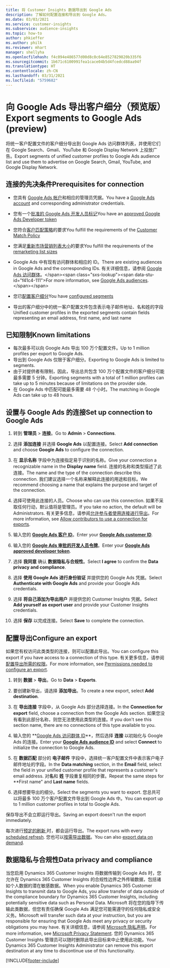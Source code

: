 ```yaml
---
title: 将 Customer Insights 数据导出到 Google Ads
description: 了解如何配置连接和导出到 Google Ads。
ms.date: 03/03/2021
ms.service: customer-insights
ms.subservice: audience-insights
ms.topic: how-to
author: phkieffer
ms.author: philk
ms.reviewer: mhart
manager: shellyha
ms.openlocfilehash: f4c094e486577d00d8c0c64e8527829820b335f6
ms.sourcegitcommit: 1b671c6100991fea1cace04b5d4fcedcd88aa94f
ms.translationtype: HT
ms.contentlocale: zh-CN
ms.lasthandoff: 03/31/2021
ms.locfileid: "5759682"
---
```

# <a name="export-segments-to-google-ads-preview"></a><span data-ttu-id="f41c4-103">向 Google Ads 导出客户细分（预览版）</span><span class="sxs-lookup"><span data-stu-id="f41c4-103">Export segments to Google Ads (preview)</span></span>

<span data-ttu-id="f41c4-104">将统一客户配置文件的客户细分导出到 Google Ads 访问群体列表，并使用它们在 Google Search、Gmail、YouTube 和 Google Display Network 上投放广告。</span><span class="sxs-lookup"><span data-stu-id="f41c4-104">Export segments of unified customer profiles to Google Ads audience list and use them to advertise on Google Search, Gmail, YouTube, and Google Display Network.</span></span> 

## <a name="prerequisites-for-connection"></a><span data-ttu-id="f41c4-105">连接的先决条件</span><span class="sxs-lookup"><span data-stu-id="f41c4-105">Prerequisites for connection</span></span>

-   <span data-ttu-id="f41c4-106">您具有 [Google Ads 帐户](https://ads.google.com/)和相应的管理员凭据。</span><span class="sxs-lookup"><span data-stu-id="f41c4-106">You have a [Google Ads account](https://ads.google.com/) and corresponding administrator credentials.</span></span>
-   <span data-ttu-id="f41c4-107">您有一个[批准的 Google Ads 开发人员标记](https://developers.google.com/google-ads/api/docs/first-call/dev-token)</span><span class="sxs-lookup"><span data-stu-id="f41c4-107">You have an [approved Google Ads Developer token](https://developers.google.com/google-ads/api/docs/first-call/dev-token)</span></span> 
-   <span data-ttu-id="f41c4-108">您符合[客户匹配策略](https://support.google.com/adspolicy/answer/6299717)的要求</span><span class="sxs-lookup"><span data-stu-id="f41c4-108">You fulfill the requirements of the [Customer Match Policy](https://support.google.com/adspolicy/answer/6299717)</span></span>
-   <span data-ttu-id="f41c4-109">您满足[重新市场营销列表大小](https://support.google.com/google-ads/answer/7558048)的要求</span><span class="sxs-lookup"><span data-stu-id="f41c4-109">You fulfill the requirements of the [remarketing list sizes](https://support.google.com/google-ads/answer/7558048)</span></span> 

-   <span data-ttu-id="f41c4-110">Google Ads 中有现有访问群体和相应的 ID。</span><span class="sxs-lookup"><span data-stu-id="f41c4-110">There are existing audiences in Google Ads and the corresponding IDs.</span></span> <span data-ttu-id="f41c4-111">有关详细信息，请参阅 [Google Ads 访问群体](https://support.google.com/google-ads/answer/7558048?hl=en#:~:text=Audience%20lists%20is%20a%20section,Display%20Network%20through%20remarketing%20campaigns.)。</span><span class="sxs-lookup"><span data-stu-id="f41c4-111">For more information, see [Google Ads audiences](https://support.google.com/google-ads/answer/7558048?hl=en#:~:text=Audience%20lists%20is%20a%20section,Display%20Network%20through%20remarketing%20campaigns.).</span></span>
-   <span data-ttu-id="f41c4-112">您已[配置客户细分](segments.md)</span><span class="sxs-lookup"><span data-stu-id="f41c4-112">You have [configured segments](segments.md)</span></span>
-   <span data-ttu-id="f41c4-113">导出的客户细分中的统一客户配置文件包含表示电子邮件地址、名和姓的字段</span><span class="sxs-lookup"><span data-stu-id="f41c4-113">Unified customer profiles in the exported segments contain fields representing an email address, first name, and last name</span></span>

## <a name="known-limitations"></a><span data-ttu-id="f41c4-114">已知限制</span><span class="sxs-lookup"><span data-stu-id="f41c4-114">Known limitations</span></span>

- <span data-ttu-id="f41c4-115">每次最多可以向 Google Ads 导出 100 万个配置文件。</span><span class="sxs-lookup"><span data-stu-id="f41c4-115">Up to 1 million profiles per export to Google Ads.</span></span>
- <span data-ttu-id="f41c4-116">导出到 Google Ads 仅限于客户细分。</span><span class="sxs-lookup"><span data-stu-id="f41c4-116">Exporting to Google Ads is limited to segments.</span></span>
- <span data-ttu-id="f41c4-117">由于对提供者有限制，因此，导出总共包含 100 万个配置文件的客户细分可能最多需要 5 分钟。</span><span class="sxs-lookup"><span data-stu-id="f41c4-117">Exporting segments with a total of 1 million profiles can take up to 5 minutes because of limitations on the provider side.</span></span> 
- <span data-ttu-id="f41c4-118">在 Google Ads 中匹配可能最多需要 48 个小时。</span><span class="sxs-lookup"><span data-stu-id="f41c4-118">The matching in Google Ads can take up to 48 hours.</span></span>

## <a name="set-up-connection-to-google-ads"></a><span data-ttu-id="f41c4-119">设置与 Google Ads 的连接</span><span class="sxs-lookup"><span data-stu-id="f41c4-119">Set up connection to Google Ads</span></span>

1. <span data-ttu-id="f41c4-120">转到 **管理员** > **连接**。</span><span class="sxs-lookup"><span data-stu-id="f41c4-120">Go to **Admin** > **Connections**.</span></span>

1. <span data-ttu-id="f41c4-121">选择 **添加连接** 并选择 **Google Ads** 以配置连接。</span><span class="sxs-lookup"><span data-stu-id="f41c4-121">Select **Add connection** and choose **Google Ads** to configure the connection.</span></span>

1. <span data-ttu-id="f41c4-122">在 **显示名称** 字段中为连接指定易于识别的名称。</span><span class="sxs-lookup"><span data-stu-id="f41c4-122">Give your connection a recognizable name in the **Display name** field.</span></span> <span data-ttu-id="f41c4-123">连接的名称和类型描述了此连接。</span><span class="sxs-lookup"><span data-stu-id="f41c4-123">The name and the type of the connection describe this connection.</span></span> <span data-ttu-id="f41c4-124">我们建议选择一个名称来解释此连接的用途和目标。</span><span class="sxs-lookup"><span data-stu-id="f41c4-124">We recommend choosing a name that explains the purpose and target of the connection.</span></span>

1. <span data-ttu-id="f41c4-125">选择可使用此连接的人员。</span><span class="sxs-lookup"><span data-stu-id="f41c4-125">Choose who can use this connection.</span></span> <span data-ttu-id="f41c4-126">如果不采取任何行动，默认值将是管理员。</span><span class="sxs-lookup"><span data-stu-id="f41c4-126">If you take no action, the default will be Administrators.</span></span> <span data-ttu-id="f41c4-127">有关更多信息，请参阅[允许参与者使用连接进行导出](connections.md#allow-contributors-to-use-a-connection-for-exports)。</span><span class="sxs-lookup"><span data-stu-id="f41c4-127">For more information, see [Allow contributors to use a connection for exports](connections.md#allow-contributors-to-use-a-connection-for-exports).</span></span>

1. <span data-ttu-id="f41c4-128">输入您的 **[Google Ads 客户 ID](https://support.google.com/google-ads/answer/1704344)**。</span><span class="sxs-lookup"><span data-stu-id="f41c4-128">Enter your **[Google Ads customer ID](https://support.google.com/google-ads/answer/1704344)**.</span></span>

1. <span data-ttu-id="f41c4-129">输入您的 **[Google Ads 审批的开发人员令牌](https://developers.google.com/google-ads/api/docs/first-call/dev-token)**。</span><span class="sxs-lookup"><span data-stu-id="f41c4-129">Enter your **[Google Ads approved developer token](https://developers.google.com/google-ads/api/docs/first-call/dev-token)**.</span></span>

1. <span data-ttu-id="f41c4-130">选择 **我同意** 确认 **数据隐私与合规性**。</span><span class="sxs-lookup"><span data-stu-id="f41c4-130">Select **I agree** to confirm the **Data privacy and compliance**.</span></span>

1. <span data-ttu-id="f41c4-131">选择 **使用 Google Ads 进行身份验证** 并提供您的 Google Ads 凭据。</span><span class="sxs-lookup"><span data-stu-id="f41c4-131">Select **Authenticate with Google Ads** and provide your Google Ads credentials.</span></span>

1. <span data-ttu-id="f41c4-132">选择 **将自己添加为导出用户** 并提供您的 Customer Insights 凭据。</span><span class="sxs-lookup"><span data-stu-id="f41c4-132">Select **Add yourself as export user** and provide your Customer Insights credentials.</span></span>

1. <span data-ttu-id="f41c4-133">选择 **保存** 以完成连接。</span><span class="sxs-lookup"><span data-stu-id="f41c4-133">Select **Save** to complete the connection.</span></span> 

## <a name="configure-an-export"></a><span data-ttu-id="f41c4-134">配置导出</span><span class="sxs-lookup"><span data-stu-id="f41c4-134">Configure an export</span></span>

<span data-ttu-id="f41c4-135">如果您有权访问此类类型的连接，则可以配置此导出。</span><span class="sxs-lookup"><span data-stu-id="f41c4-135">You can configure this export if you have access to a connection of this type.</span></span> <span data-ttu-id="f41c4-136">有关更多信息，请参阅[配置导出所需的权限](export-destinations.md#set-up-a-new-export)。</span><span class="sxs-lookup"><span data-stu-id="f41c4-136">For more information, see [Permissions needed to configure an export](export-destinations.md#set-up-a-new-export).</span></span>

1. <span data-ttu-id="f41c4-137">转到 **数据** > **导出**。</span><span class="sxs-lookup"><span data-stu-id="f41c4-137">Go to **Data** > **Exports**.</span></span>

1. <span data-ttu-id="f41c4-138">要创建新导出，请选择 **添加导出**。</span><span class="sxs-lookup"><span data-stu-id="f41c4-138">To create a new export, select **Add destination**.</span></span>

1. <span data-ttu-id="f41c4-139">在 **导出连接** 字段中，从 Google Ads 部分选择连接。</span><span class="sxs-lookup"><span data-stu-id="f41c4-139">In the **Connection for export** field, choose a connection from the Google Ads section.</span></span> <span data-ttu-id="f41c4-140">如果您没有看到此部分名称，则您无法使用此类型的连接。</span><span class="sxs-lookup"><span data-stu-id="f41c4-140">If you don't see this section name, there are no connections of this type available to you.</span></span>

1. <span data-ttu-id="f41c4-141">输入您的 **[Google Ads 访问群体 ID](https://support.google.com/google-ads/answer/7558048?hl=en#:~:text=Audience%20lists%20is%20a%20section,Display%20Network%20through%20remarketing%20campaigns.)**，然后选择 **连接** 以初始化与 Google Ads 的连接。</span><span class="sxs-lookup"><span data-stu-id="f41c4-141">Enter your **[Google Ads audience ID](https://support.google.com/google-ads/answer/7558048?hl=en#:~:text=Audience%20lists%20is%20a%20section,Display%20Network%20through%20remarketing%20campaigns.)** and select **Connect** to initialize the connection to Google Ads.</span></span>

1. <span data-ttu-id="f41c4-142">在 **数据匹配** 部分的 **电子邮件** 字段中，选择统一客户配置文件中表示客户电子邮件地址的字段。</span><span class="sxs-lookup"><span data-stu-id="f41c4-142">In the **Data matching** section, in the **Email** field, select the field in your unified customer profile that represents a customer's email address.</span></span> <span data-ttu-id="f41c4-143">对**名**和 **姓** 字段重复相同的步骤。</span><span class="sxs-lookup"><span data-stu-id="f41c4-143">Repeat the same steps for \*\*First name" and **Last name** fields.</span></span>

1. <span data-ttu-id="f41c4-144">选择想要导出的细分。</span><span class="sxs-lookup"><span data-stu-id="f41c4-144">Select the segments you want to export.</span></span> <span data-ttu-id="f41c4-145">您总共可以将最多 100 万个客户配置文件导出到 Google Ads 中。</span><span class="sxs-lookup"><span data-stu-id="f41c4-145">You can export up to 1 million customer profiles in total to Google Ads.</span></span>

<span data-ttu-id="f41c4-146">保存导出不会立即运行导出。</span><span class="sxs-lookup"><span data-stu-id="f41c4-146">Saving an export doesn't run the export immediately.</span></span>

<span data-ttu-id="f41c4-147">每次进行[预定的刷新 ](system.md#schedule-tab)时，都会运行导出。</span><span class="sxs-lookup"><span data-stu-id="f41c4-147">The export runs with every [scheduled refresh](system.md#schedule-tab).</span></span> <span data-ttu-id="f41c4-148">您也可以[按需导出数据](export-destinations.md#run-exports-on-demand)。</span><span class="sxs-lookup"><span data-stu-id="f41c4-148">You can also [export data on demand](export-destinations.md#run-exports-on-demand).</span></span> 

## <a name="data-privacy-and-compliance"></a><span data-ttu-id="f41c4-149">数据隐私与合规性</span><span class="sxs-lookup"><span data-stu-id="f41c4-149">Data privacy and compliance</span></span>

<span data-ttu-id="f41c4-150">当您启用 Dynamics 365 Customer Insights 将数据传输到 Google Ads 时，您允许在 Dynamics 365 Customer Insights 的合规性边界之外传输数据，包括诸如个人数据的潜在敏感数据。</span><span class="sxs-lookup"><span data-stu-id="f41c4-150">When you enable Dynamics 365 Customer Insights to transmit data to Google Ads, you allow transfer of data outside of the compliance boundary for Dynamics 365 Customer Insights, including potentially sensitive data such as Personal Data.</span></span> <span data-ttu-id="f41c4-151">Microsoft 将在您的指导下传输此类数据，但您有责任确保 Google Ads 满足您可能需遵守的任何隐私或安全义务。</span><span class="sxs-lookup"><span data-stu-id="f41c4-151">Microsoft will transfer such data at your instruction, but you are responsible for ensuring that Google Ads meet any privacy or security obligations you may have.</span></span> <span data-ttu-id="f41c4-152">有关详细信息，请参阅 [Microsoft 隐私声明](https://go.microsoft.com/fwlink/?linkid=396732)。</span><span class="sxs-lookup"><span data-stu-id="f41c4-152">For more information, see [Microsoft Privacy Statement](https://go.microsoft.com/fwlink/?linkid=396732).</span></span>
<span data-ttu-id="f41c4-153">您的 Dynamics 365 Customer Insights 管理员可以随时删除此导出目标来中止使用此功能。</span><span class="sxs-lookup"><span data-stu-id="f41c4-153">Your Dynamics 365 Customer Insights Administrator can remove this export destination at any time to discontinue use of this functionality.</span></span>


[!INCLUDE[footer-include](../includes/footer-banner.md)]
